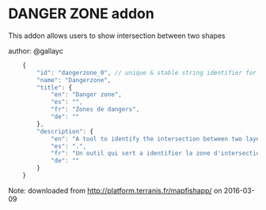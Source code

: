 # DANGER ZONE addon

This addon allows users to show intersection between two shapes 

author: @gallayc

```js
    {
        "id": "dangerzone_0", // unique & stable string identifier for this addon instance
        "name": "Dangerzone",
        "title": {
            "en": "Danger zone",
            "es": "",
            "fr": "Zones de dangers",
            "de": ""
        },
        "description": {
            "en": "A tool to identify the intersection between two layers.",
            "es": ".",
            "fr": "Un outil qui sert a identifier la zone d'intersection entre deux couches",
            "de": ""
        }
    }
```

Note: downloaded from http://platform.terranis.fr/mapfishapp/ on 2016-03-09

